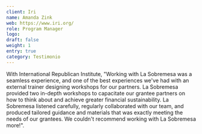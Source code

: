 ```yaml
---
client: Iri
name: Amanda Zink
web: https://www.iri.org/
role: Program Manager
logo: 
draft: false
weight: 1
entry: true
category: Testimonio
---
```


With International Republican Institute, "Working with La Sobremesa was a seamless experience, and one of the best experiences we've had with an external trainer designing workshops for our partners. La Sobremesa provided two in-depth workshops to capacitate our grantee partners on how to think about and achieve greater financial sustainability. La Sobremesa listened carefully, regularly collaborated with our team, and produced tailored guidance and materials that was exactly meeting the needs of our grantees. We couldn't recommend working with La Sobremesa more!".